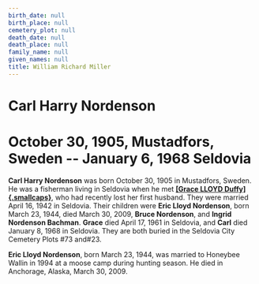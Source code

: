 ```yaml
---
birth_date: null
birth_place: null
cemetery_plot: null
death_date: null
death_place: null
family_name: null
given_names: null
title: William Richard Miller
---
```


# Carl Harry Nordenson

# October 30, 1905, Mustadfors, Sweden -- January 6, 1968 Seldovia

**Carl Harry Nordenson** was born October 30, 1905 in
Mustadfors, Sweden. He was a fisherman living in Seldovia when he met
[**[Grace LLOYD
Duffy]{.smallcaps}**](file:///C:\Users\Ginny\Desktop\Seldovia%20Cemetery%20resources%20Oct%20update\Seldovia%20Cemetery%20Scrapbook\Lloyd%20FAMILY.doc),
who had recently lost her first husband. They were married April 16,
1942 in Seldovia. Their children were **Eric Lloyd
Nordenson**, born March 23, 1944, died March 30, 2009,
**Bruce Nordenson**, and **Ingrid Nordenson
Bachman**. **Grace** died April 17, 1961 in Seldovia, and
**Carl** died January 8, 1968 in Seldovia. They are both buried in the
Seldovia City Cemetery Plots \#73 and\#23.

**Eric Lloyd Nordenson**, born March 23, 1944, was married
to Honeybee Wallin in 1994 at a moose camp during hunting season. He
died in Anchorage, Alaska, March 30, 2009.
